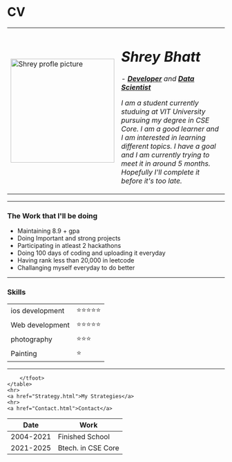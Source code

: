 # CV
<!DOCTYPE html>
<html>
<head>
    <meta charset="UTF-8">
    <title>Shrey's Website</title>
</head>
<body>
    <table cellspacing ="20">
        <tr>
            <td><img src="C:\Programming\WEB DEV\images\Huracan-modified.png" height ="240" width = "240" alt = "Shrey profle picture"></td>
            <td><h1><em>Shrey Bhatt</em></h1>
                <p><em>- <strong><a href="https://www.techopedia.com/definition/17095/developer">Developer</a></strong> and <strong> <a href="https://www.sas.com/en_us/insights/analytics/what-is-a-data-scientist.html">Data Scientist</a></strong></em></p>
                <p><em>I am a student currently studuing at VIT University pursuing my degree in CSE Core. I am a good learner and I am interested in learning different topics. I have a goal and I am currently trying to meet it in around 5 months. Hopefully I'll complete it before it's too late.</em></p>
            </td>
        </tr>
    </table>
    <hr>
    <h3><strong>The Work that I'll be doing</strong></h3>
    <ul>
    <li>Maintaining 8.9 + gpa</li>
    <li>Doing Important and strong projects</li>
    <li>Participating in atleast 2 hackathons</li>
    <li>Doing 100 days of coding and uploading it everyday</li>
    <li>Having rank less than 20,000 in leetcode</li>
    <li>Challanging myself everyday to do better</li>
    </ul>
    <hr>
    <h3>Skills</h3>
    <table cellspacing ="10">
                <tr>
                    <td>ios development</td>
                    <td>⭐⭐⭐⭐⭐</td>
                </tr>
                <tr>
                    <td>Web development</td>
                    <td>⭐⭐⭐⭐⭐</td>
                </tr>
                <tr>
                    <td>photography</td>
                    <td>⭐⭐⭐</td>
                </tr>
                <tr>
                    <td>Painting</td>
                    <td>⭐</td>
                </tr>
                </table>
    <hr>
    <table cellspacing ="10">
        <thead>
            <th>Date</th>
            <th>Work</th>
        </thead>
        <tbody>
            <tr>
                <td>2004-2021</td>
                <td>Finished School</td>
            </tr>
            <tr>
                <td>2021-2025</td>
                <td>Btech. in CSE Core</td>
            </tr>
        </tbody>
        <tfoot>

        </tfoot>
    </table>
    <hr>
    <a href="Strategy.html">My Strategies</a>
    <hr>
    <a href="Contact.html">Contact</a>
</body>
</html>
